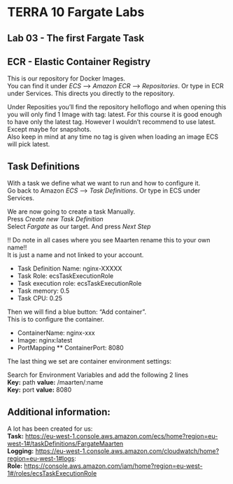 # TERRA 10 Fargate Labs

## Lab 03 - The first Fargate Task

## ECR - Elastic Container Registry
This is our repository for Docker Images.  
You can find it under *ECS* --> *Amazon ECR* --> *Repositories*. Or type in ECR under Services. This directs you directly to the repository.  

Under Reposities you’ll find the repository helloflogo and when opening this you will only find 1 Image with tag: latest. For this course it is good enough to have only the latest tag. However I wouldn’t recommend to use latest. Except maybe for snapshots.  
Also keep in mind at any time no tag is given when loading an image ECS will pick latest.


## Task Definitions
With a task we define what we want to run and how to configure it.  
Go back to Amazon *ECS* --> *Task Definitions*. Or type in ECS under Services.  

We are now going to create a task Manually.  
Press *Create new Task Definition*  
Select *Fargate* as our target. And press *Next Step*  

!! Do note in all cases where you see Maarten rename this to your own name!!  
It is just a name and not linked to your account.  

- Task Definition Name: nginx-XXXXX
- Task Role:  ecsTaskExecutionRole  
- Task execution role:  ecsTaskExecutionRole  
- Task memory: 0.5  
- Task CPU: 0.25  

Then we will find a blue button:  “Add container”.  
This is to configure the container.  

* ContainerName: nginx-xxx
* Image: nginx:latest
* PortMapping
** ContainerPort: 8080  

The last thing we set are container environment settings:

Search for Environment Variables and add the following 2 lines  
**Key:** path   **value:** /maarten/:name  
**Key:** port   **value:** 8080  


## Additional information:
A lot has been created for us:  
**Task:** https://eu-west-1.console.aws.amazon.com/ecs/home?region=eu-west-1#/taskDefinitions/FargateMaarten  
**Logging:** https://eu-west-1.console.aws.amazon.com/cloudwatch/home?region=eu-west-1#logs:  
**Role:** https://console.aws.amazon.com/iam/home?region=eu-west-1#/roles/ecsTaskExecutionRole  
